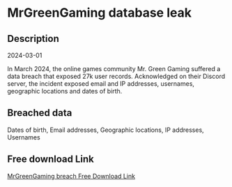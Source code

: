 # MrGreenGaming database leak

## Description

2024-03-01

In March 2024, the online games community Mr. Green Gaming suffered a data breach that exposed 27k user records. Acknowledged on their Discord server, the incident exposed email and IP addresses, usernames, geographic locations and dates of birth.

## Breached data

Dates of birth, Email addresses, Geographic locations, IP addresses, Usernames

## Free download Link

[MrGreenGaming breach Free Download Link](https://tinyurl.com/2b2k277t)